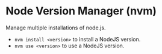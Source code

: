 # Node Version Manager (nvm)
Manage multiple installations of node.js. 
- `nvm install <version>` to install a NodeJS version.
- `nvm use <version>` to use a NodeJS version.